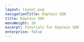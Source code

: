 ```yaml
---
layout: layout.pug
navigationTitle: Kaptain SDK
title: Kaptain SDK
menuWeight: 10
excerpt: Tutorials for Kaptain SDK
enterprise: false
---
```


